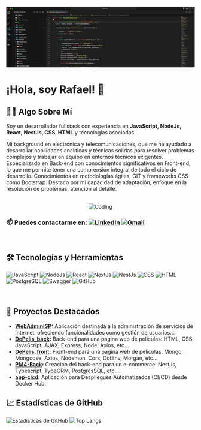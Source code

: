 ![Banner](https://github.com/rvh2776/rvh2776/blob/main/Banner.png)

# ¡Hola, soy Rafael! 👋

## 👨‍💻 Algo Sobre Mí
Soy un desarrollador fullstack con experiencia en **JavaScript, NodeJs, React, NestJs, CSS, HTML** y tecnologías asociadas...

Mi background en electrónica y telecomunicaciones, que me ha ayudado a desarrollar habilidades analíticas y técnicas sólidas para resolver problemas complejos y trabajar en equipo en entornos técnicos exigentes. 
Especializado en Back-end con conocimientos significativos en Front-end, lo que me permite tener una comprensión integral de todo el ciclo de desarrollo. Conocimientos en metodologías ágiles, GIT y frameworks CSS como Bootstrap. 
Destaco por mi capacidad de adaptación, enfoque en la resolución de problemas, atención al detalle.

<br>

<div align="center">
  <img src="https://media.giphy.com/media/f3iwJFOVOwuy7K6FFw/giphy.gif" alt="Coding" width="400"/>
</div>

### 📫 Puedes contactarme en: [![LinkedIn](https://img.shields.io/badge/LinkedIn-blue?logo=linkedin&logoColor=white)](https://www.linkedin.com/in/rafael-v-h-25a928165/) [![Gmail](https://img.shields.io/badge/Email-red?logo=gmail&logoColor=white)](mailto:rafael.vh@gmail.com)

<br>

## 🛠️ Tecnologías y Herramientas
![JavaScript](https://img.shields.io/badge/-JavaScript-F7DF1E?logo=javascript&logoColor=black&style=flat-square)
![NodeJs](https://img.shields.io/badge/-NodeJs-339933?logo=node.js&logoColor=white&style=flat-square)
![React](https://img.shields.io/badge/-React-61DAFB?logo=react&logoColor=black&style=flat-square)
![NextJs](https://img.shields.io/badge/-NextJs-000000?logo=next.js&logoColor=white&style=flat-square)
![NestJs](https://img.shields.io/badge/-NestJs-E0234E?logo=nestjs&logoColor=white&style=flat-square)
![CSS](https://img.shields.io/badge/-CSS-1572B6?logo=css3&logoColor=white&style=flat-square)
![HTML](https://img.shields.io/badge/-HTML5-E34F26?logo=html5&logoColor=white&style=flat-square)
![PostgreSQL](https://img.shields.io/badge/-PostgreSQL-336791?logo=postgresql&logoColor=white&style=flat-square)
![Swagger](https://img.shields.io/badge/-Swagger-85EA2D?logo=swagger&logoColor=black&style=flat-square)
![GitHub](https://img.shields.io/badge/-GitHub-181717?logo=github&logoColor=white&style=flat-square)

<br>

## 🚀 Proyectos Destacados

- **[WebAdminISP](https://github.com/WebAdminISP):** Aplicación destinada a la administración de servicios de Internet, ofreciendo funcionalidades como gestión de usuarios...
- **[DePelis_back](https://github.com/rvh2776/DePelis_back):** Back-end para una pagina web de peliculas: HTML, CSS, JavaScript, AJAX, Express, Node, Axios, etc...
- **[DePelis_front](https://github.com/rvh2776/dePelis_front):** Front-end para una pagina web de peliculas: Mongo, Mongoose, Axios, Nodemon, Cors, DotEnv, Morgan, etc...
- **[PM4-Back](https://github.com/rvh2776/PM4-Back):** Creación del back-end para un e-commerce: NestJs, Typescript, TypeORM, PostgresSQL, etc....
- **[app-cicd](https://github.com/rvh2776/app-cicd):** Aplicación para Despliegues Automatizados (CI/CD) desde Docker Hub.


## 📈 Estadísticas de GitHub

![Estadísticas de GitHub](https://github-readme-stats.vercel.app/api?username=rvh2776&show_icons=true&theme=dark) ![Top Langs](https://github-readme-stats.vercel.app/api/top-langs/?username=rvh2776&layout=compact&theme=dark)

<br>


